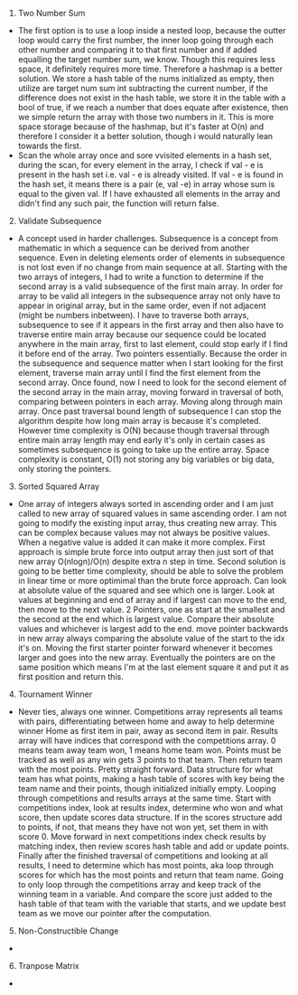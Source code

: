 1. Two Number Sum

- The first option is to use a loop inside a nested loop, because the outter loop would carry the first number, the inner loop going through each other number and comparing it to that first number and if added equalling the target number sum, we know. Though this requires less space, it definitely requires more time. Therefore a hashmap is a better solution. We store a hash table of the nums initialized as empty, then utilize are target num sum int subtracting the current number, if the difference does not exist in the hash table, we store it in the table with a bool of true, if we reach a number that does equate after existence, then we simple return the array with those two numbers in it. This is more space storage because of the hashmap, but it's faster at O(n) and therefore I consider it a better solution, though i would naturally lean towards the first.
- Scan the whole array once and sore vvisited elements in a hash set, during the scan, for every element in the array, I check if val - e is present in the hash set i.e. val - e is already visited. If val - e is found in the hash set, it means there is a pair (e, val -e) in array whose sum is equal to the given val. If I have exhausted all elements in the array and didn't find any such pair, the function will return false.

2. Validate Subsequence

- A concept used in harder challenges. Subsequence is a concept from mathematic in which a sequence can be derived from another sequence. Even in deleting elements order of elements in subsequence is not lost even if no change from main sequence at all. Starting with the two arrays of integers, I had to write a function to determine if the second array is a valid subsequence of the first main array. In order for array to be valid all integers in the subsequence array not only have to appear in original array, but in the same order, even if not adjacent (might be numbers inbetween). I have to traverse both arrays, subsequence to see if it appears in the first array and then also have to traverse entire main array because our sequence could be located anywhere in the main array, first to last element, could stop early if I find it before end of the array. Two pointers essentially. Because the order in the subsequence and sequence matter when I start looking for the first element, traverse main array until I find the first element from the second array. Once found, now I need to look for the second element of the second array in the main array, moving forward in traversal of both, comparing between pointers in each array. Moving along through main array. Once past traversal bound length of subsequence I can stop the algorithm despite how long main array is because it's completed. However time complexity is O(N) because though traversal through entire main array length may end early it's only in certain cases as sometimes subsequence is going to take up the entire array. Space complexity is constant, O(1) not storing any big variables or big data, only storing the pointers.

3. Sorted Squared Array

- One array of integers always sorted in ascending order and I am just called to new array of squared values in same ascending order. I am not going to modify the existing input array, thus creating new array. This can be complex because values may not always be positive values. When a negative value is added it can make it more complex. First approach is simple brute force into output array then just sort of that new array O(nlogn)/O(n) despite extra n step in time. Second solution is going to be better time complexity, should be able to solve the problem in linear time or more optimimal than the brute force approach. Can look at absolute value of the squared and see which one is larger. Look at values at beginning and end of array and if largest can move to the end, then move to the next value. 2 Pointers, one as start at the smallest and the second at the end which is largest value. Compare their absolute values and whichever is largest add to the end. move pointer backwards in new array always comparing the absolute value of the start to the idx it's on. Moving the first starter pointer forward whenever it becomes larger and goes into the new array. Eventually the pointers are on the same position which means I'm at the last element square it and put it as first position and return this.

4. Tournament Winner

- Never ties, always one winner. Competitions array represents all teams with pairs, differentiating between home and away to help determine winner Home as first item in pair, away as second item in pair. Results array will have indices that correspond with the competitions array. 0 means team away team won, 1 means home team won. Points must be tracked as well as any win gets 3 points to that team. Then return team with the most points. Pretty straight forward. Data structure for what team has what points, making a hash table of scores with key being the team name and their points, though initialized initially empty. Looping through competitions and results arrays at the same time. Start with competitions index, look at results index, determine who won and what score, then update scores data structure. If in the scores structure add to points, if not, that means they have not won yet, set them in with score 0. Move forward in next competitions index check results by matching index, then review scores hash table and add or update points. Finally after the finished traversal of competitions and looking at all results, I need to determine which has most points, aka loop through scores for which has the most points and return that team name. Going to only loop through the competitions array and keep track of the winning team in a variable. And compare the score just added to the hash table of that team with the variable that starts, and we update best team as we move our pointer after the computation.

5. Non-Constructible Change

-

6. Tranpose Matrix

-
